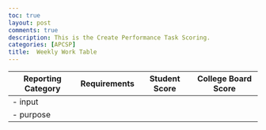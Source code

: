 ```yaml
---
toc: true
layout: post
comments: true
description: This is the Create Performance Task Scoring.
categories: [APCSP]
title:  Weekly Work Table
---
```

| Reporting Category     | Requirements | Student Score    | College Board Score  |
|--------- | ----------- | --------- | -------- |
| - input
  - purpose  |      |     |       |